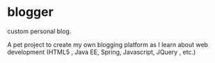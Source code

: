 blogger
=======

custom personal blog.

A pet project to create my own blogging platform as I learn about web development (HTML5 , Java EE, Spring, Javascript, JQuery , etc.)

